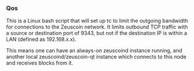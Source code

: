 ### Qos ###

This is a Linux bash script that will set up tc to limit the outgoing bandwidth for connections to the Zeuscoin network. It limits outbound TCP traffic with a source or destination port of 9343, but not if the destination IP is within a LAN (defined as 192.168.x.x).

This means one can have an always-on zeuscoind instance running, and another local zeuscoind/zeuscoin-qt instance which connects to this node and receives blocks from it.
